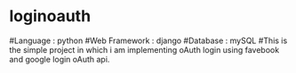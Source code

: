 # loginoauth
#Language : python
#Web Framework : django
#Database : mySQL
#This is the simple project in which i am implementing oAuth login using favebook and google login oAuth api.
